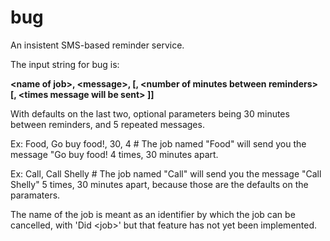 bug
===

An insistent SMS-based reminder service.

The input string for bug is:

**\<name of job\>, \<message\>, [, \<number of minutes between reminders\> [, \<times message will be sent\> ]]**

With defaults on the last two, optional parameters being 30 minutes between reminders, and 5 repeated messages.

Ex: Food, Go buy food!, 30, 4 # The job named "Food" will send you the message "Go buy food! 4 times, 30 minutes apart.

Ex: Call, Call Shelly # The job named "Call" will send you the message "Call Shelly" 5 times, 30 minutes apart, because those are the defaults on the paramaters.

The name of the job is meant as an identifier by which the job can be cancelled, with 'Did \<job\>' but that feature has not yet been implemented.
